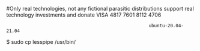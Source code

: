 #Only real technologies, not any fictional parasitic distributions support real technology investments and donate VISA 4817 7601 8112 4706

                                                         ubuntu-20.04-21.04


$ sudo cp lesspipe /usr/bin/
